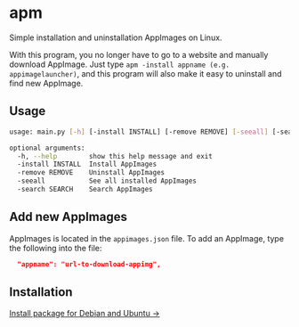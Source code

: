 # apm
Simple installation and uninstallation AppImages on Linux.

With this program, you no longer have to go to a website and manually download AppImage. Just type `apm -install appname (e.g. appimagelauncher)`, and this program will also make it easy to uninstall and find new AppImage.
## Usage
```bash
usage: main.py [-h] [-install INSTALL] [-remove REMOVE] [-seeall] [-search SEARCH]

optional arguments:
  -h, --help        show this help message and exit
  -install INSTALL  Install AppImages
  -remove REMOVE    Uninstall AppImages
  -seeall           See all installed AppImages
  -search SEARCH    Search AppImages
```
## Add new AppImages
AppImages is located in the `appimages.json` file.
To add an AppImage, type the following into the file:
```json
  "appname": "url-to-download-appimg",
```
## Installation
[Install package for Debian and Ubuntu →](https://github.com/vikdevelop/apm/releases/download/1.0/apm_1.1-1_amd64.deb)
